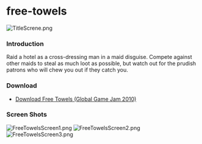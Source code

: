 # free-towels

![TitleScrene.png](../.gitbook/assets/migrated\_media-TitleScrene.png)

### Introduction

Raid a hotel as a cross-dressing man in a maid disguise. Compete against other maids to steal as much loot as possible, but watch out for the prudish patrons who will chew you out if they catch you.

### Download

* [Download Free Towels (Global Game Jam 2010)](FreeTowels.zip)

### Screen Shots

![FreeTowelsScreen1.png](../.gitbook/assets/migrated\_media-FreeTowelsScreen1.png) ![FreeTowelsScreen2.png](../.gitbook/assets/migrated\_media-FreeTowelsScreen2.png) ![FreeTowelsScreen3.png](../.gitbook/assets/migrated\_media-FreeTowelsScreen3.png)

